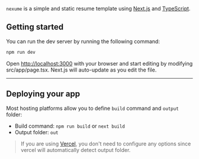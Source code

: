 `nexume` is a simple and static resume template using [Next.js](https://github.com/vercel/next.js) and [TypeScript](https://github.com/microsoft/TypeScript).

## Getting started

You can run the dev server by running the following command:

```bash
npm run dev
```

Open [http://localhost:3000](http://localhost:3000) with your browser and start editing by modifying src/app/page.tsx. Next.js will auto-update as you edit the file.

-----

## Deploying your app

Most hosting platforms allow you to define `build` command and `output` folder:

- Build command: `npm run build` or `next build`
- Output folder: `out`

> If you are using [Vercel](https://vercel.com), you don't need to configure any options since vercel will automatically detect output folder.
